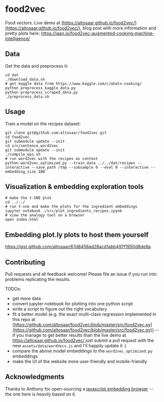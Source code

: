 # food2vec
Food vectors. Live demo at [https://altosaar.github.io/food2vec/](https://altosaar.github.io/food2vec/), blog post with more information and pretty plots here: https://jaan.io/food2vec-augmented-cooking-machine-intelligence/

## Data
Get the data and preprocess it:
```
cd dat
./download_data.sh
# get kaggle data from https://www.kaggle.com/c/whats-cooking/
python preprocess_kaggle_data.py
python preprocess_scraped_data.py
./preprocess_data.sh
```

## Usage
Train a model on the recipes dataset:
```
git clone git@github.com:altosaar/food2vec.git
cd food2vec
git submodule update --init
cd src/sentence_word2vec
git submodule update --init
./compile_ops.sh
# run word2vec with the recipes as context
python word2vec_optimized.py --train_data ../../dat/recipes --interactive --save_path /tmp --subsample 0 --eval 0 --interactive --embedding_size 100
```

## Visualization & embedding exploration tools
```
# make the t-SNE plot
cd ../../
# run t-sne and make the plots for the ingredient embeddings
jupyter notebook ./src/plot_ingredients_recipes.ipynb
# view the analogy tool on a browser
open index.html
```

## Embedding plot.ly plots to host them yourself
https://gist.github.com/altosaar/67d8456ad28acd1abb497f1950d8de8a

## Contributing

Pull requests and all feedback welcome! Please file an issue if you run into problems replicating the results.

TODOs:
* get more data
* convert jupyter notebook for plotting into one python script
* write a script to figure out the right vocabulary
* fit a better model (e.g. the exact multi-class regression implemented in this repo at [https://github.com/altosaar/food2vec/blob/master/src/food2vec.py](https://github.com/altosaar/food2vec/blob/master/src/food2vec.py)) -- if you manage to get better results than the live demo at https://altosaar.github.io/food2vec/ just submit a pull request with the new `assets/data/wordVecs.js` and I'll happily update it :)
* compare the above model embeddings to the `word2vec_optimized.py` embeddings
* make the UI of the website more user-friendly and mobile-friendly

## Acknowledgments
Thanks to Anthony for open-sourcing a [javascript embedding browser](https://github.com/turbomaze/word2vecjson) -- the one here is heavily based on it.

